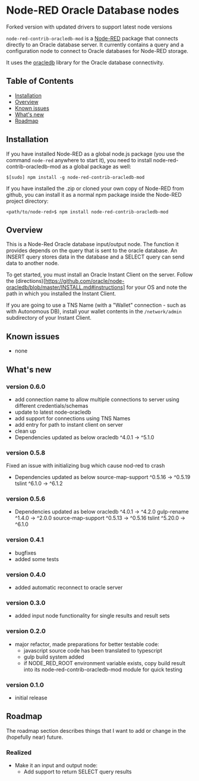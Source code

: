 Node-RED Oracle Database nodes
====================================

Forked version with updated drivers to support latest node versions


`node-red-contrib-oracledb-mod` is a [Node-RED](http://nodered.org/docs/creating-nodes/packaging.html) package that connects directly to an Oracle database server. 
It currently contains a query and a configuration node to connect to Oracle databases for Node-RED storage.

It uses the [oracledb](https://www.npmjs.com/package/oracledb) library for the Oracle database connectivity.


## Table of Contents
- [Installation](#installation)
- [Overview](#overview)
- [Known issues](#knownissues)
- [What's new](#whatsnew)
- [Roadmap](#roadmap)


## Installation     <a name="installation"></a>

If you have installed Node-RED as a global node.js package (you use the command `node-red` anywhere to start it), you need to install
node-red-contrib-oracledb-mod as a global package as well:

```
$[sudo] npm install -g node-red-contrib-oracledb-mod
```

If you have installed the .zip or cloned your own copy of Node-RED from github, you can install it as a normal npm package inside the Node-RED project directory:

```
<path/to/node-red>$ npm install node-red-contrib-oracledb-mod
```

## Overview     <a name="overview"></a>

This is a Node-Red Oracle database input/output node. The function it provides depends on the query that is sent to the oracle database. An INSERT query stores data in the database and a SELECT query can send data to another node.

To get started, you must install an Oracle Instant Client on the server. Follow the (directions)[https://github.com/oracle/node-oracledb/blob/master/INSTALL.md#instructions] for your OS and note the path in which you installed the Instant Client. 

If you are going to use a TNS Name (with a "Wallet" connection - such as with Autonomous DB), install your wallet contents in the `/network/admin` subdirectory of your Instant Client. 

## Known issues     <a name="knownissues"></a>
- none

## What's new     <a name="whatsnew"></a>

### version 0.6.0

- add connection name to allow multiple connections to server using different credentials/schemas
- update to latest node-oracledb
- add support for connections using TNS Names
- add entry for path to instant client on server
- clean up
- Dependencies updated as below
 oracledb             ^4.0.1  →   ^5.1.0

### version 0.5.8
Fixed an issue with initializing bug which cause nod-red to crash
- Dependencies updated as below
  source-map-support  ^0.5.16  →  ^0.5.19
  tslint               ^6.1.0  →   ^6.1.2

### version 0.5.6
- Dependencies updated as below
 oracledb             ^4.0.1  →   ^4.2.0
 gulp-rename          ^1.4.0  →   ^2.0.0
 source-map-support  ^0.5.13  →  ^0.5.16
 tslint              ^5.20.0  →   ^6.1.0

### version 0.4.1
- bugfixes
- added some tests

### version 0.4.0
- added automatic reconnect to oracle server

### version 0.3.0
- added input node functionality for single results and result sets

### version 0.2.0
- major refactor, made preparations for better testable code:
  - javascript source code has been translated to typescript
  - gulp build system added
  - if NODE_RED_ROOT environment variable exists, copy build result into its node-red-contrib-oracledb-mod module for quick testing

### version 0.1.0
- initial release


## Roadmap     <a name="roadmap"></a>

The roadmap section describes things that I want to add or change in the (hopefully near) future.

### Realized
- Make it an input and output node:
  - Add support to return SELECT query results